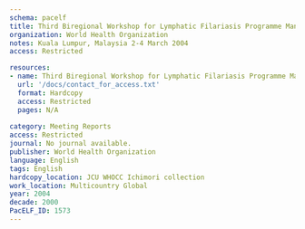 ```yaml
---
schema: pacelf
title: Third Biregional Workshop for Lymphatic Filariasis Programme Managers
organization: World Health Organization
notes: Kuala Lumpur, Malaysia 2-4 March 2004
access: Restricted

resources:
- name: Third Biregional Workshop for Lymphatic Filariasis Programme Managers
  url: '/docs/contact_for_access.txt'
  format: Hardcopy
  access: Restricted
  pages: N/A
 
category: Meeting Reports
access: Restricted
journal: No journal available.
publisher: World Health Organization
language: English 
tags: English 
hardcopy_location: JCU WHOCC Ichimori collection
work_location: Multicountry Global
year: 2004
decade: 2000
PacELF_ID: 1573
---
```

